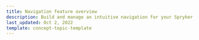 ```yaml
---
title: Navigation feature overview
description: Build and manage an intuitive navigation for your Spryker shop.
last_updated: Oct 2, 2022
template: concept-topic-template
---
```


